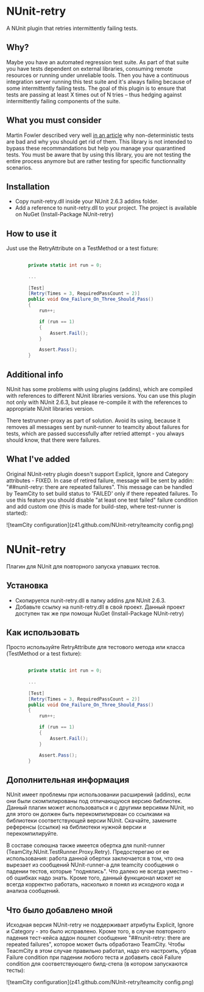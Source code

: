 NUnit-retry
===========

A NUnit plugin that retries intermittently failing tests.

Why?
----

Maybe you have an automated regression test suite. As part of that suite you have tests dependent on external libraries, consuming remote resources or running under unreliable tools.
Then you have a continuous integration server running this test suite and it's always failing because of some intermittently failing tests.
The goal of this plugin is to ensure that tests are passing at least X times out of N tries – thus hedging against intermittently failing components of the suite.

What you must consider
----------------------

Martin Fowler described very well [in an article](http://martinfowler.com/articles/nonDeterminism.html) why non-deterministic tests are bad and why you should get rid of them.
This library is not intended to bypass these recommandations but help you manage your quarantined tests.
You must be aware that by using this library, you are not testing the entire process anymore but are rather testing for specific functionnality scenarios.

Installation
------------
- Copy nunit-retry.dll inside your NUnit 2.6.3 addins folder.
- Add a reference to nunit-retry.dll to your project. The project is available on NuGet (Install-Package NUnit-retry)

How to use it
-------------

Just use the RetryAttribute on a TestMethod or a test fixture:
``` c#
        
        private static int run = 0;
        
        ...
        
        [Test]
        [Retry(Times = 3, RequiredPassCount = 2)]
        public void One_Failure_On_Three_Should_Pass()
        {
            run++;

            if (run == 1)
            {
                Assert.Fail();
            }

            Assert.Pass();
        }
```

Additional info
------------

NUnit has some problems with using plugins (addins), which are compiled with references to different NUnit libraries versions.
You can use this plugin not only with NUnit 2.6.3, but please re-compile it with the references to appropriate NUnit libraries version.

There testrunner-proxy as part of solution. Avoid its using, because it removes all messages sent by nunit-runner to teamcity about failures for tests, which are passed successfully after retried attempt - you always should know, that there were failures. 

What I've added
------------

Original NUnit-retry plugin doesn't support Explicit, Ignore and Category attributes - FIXED. 
In case of retired failure, message will be sent by addin: "##nunit-retry: there are repeated failures". This message can be handled by TeamCity to set build status to 'FAILED' only if there repeated failures.
To use this feature you should disable "at least one test failed" failure condition and add custom one (this is made for build-step, where test-runner is started):

![teamCity configuration](z41.github.com/NUnit-retry/teamcity config.png)

NUnit-retry
===========

Плагин для NUnit для повторного запуска упавших тестов.

Установка
------------

- Скопируется nunit-retry.dll в папку addins для NUnit 2.6.3.
- Добавьте ссылку на nunit-retry.dll в свой проект. Данный проект доступен так же при помощи NuGet (Install-Package NUnit-retry)

Как использовать
-------------

Просто используйте RetryAttribute для тестового метода или класса (TestMethod or a test fixture):
``` c#
        
        private static int run = 0;
        
        ...
        
        [Test]
        [Retry(Times = 3, RequiredPassCount = 2)]
        public void One_Failure_On_Three_Should_Pass()
        {
            run++;

            if (run == 1)
            {
                Assert.Fail();
            }

            Assert.Pass();
        }
```

Дополнительная информация
-------------

NUnit имеет проблемы при использовании расширений (addins), если они были скомпилированы под отличающуюся версию библиотек.
Данный плагин может использоваться и с другими версиями NUnit, но для этого он должен быть перекомпилирован со ссылками на библиотеки соответствующей версии NUnit. Скачайте, замените референсы (ссылки) на библиотеки нужной версии и перекомпилируйте.

В составе солюшна также имеется обертка для nunit-runner (TeamCity.NUnit.TestRunner.Proxy.Retry). Предостерегаю от ее использования: работа данной обертки заключается в том, что она вырезает из сообщений NUnit-runner-а для teamcity сообщения о падении тестов, которые "поднялись". Что далеко не всегда уместно - об ошибках надо знать. Кроме того, данный функционал может не всегда корректно работать, насколько я понял из исходного кода и анализа сообщений.

Что было добавлено мной
-------------

Исходная версия NUnit-retry не поддерживает атрибуты Explicit, Ignore и Category - это было исправлено. 
Кроме того, в случае повторного падения тест-кейса аддон пошлет сообщение "##nunit-retry: there are repeated failures", которое может быть обработано TeamCity. Чтобы TeacmCity в этом случае правильно работал, надо его настроить, убрав Failure condition при падении любого теста и добавить свой Failure condition для соответствующего билд-степа (в котором запускаются тесты):

![teamCity configuration](z41.github.com/NUnit-retry/teamcity config.png)